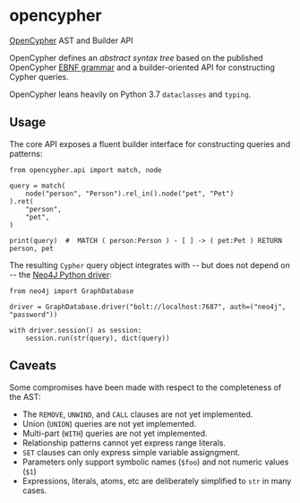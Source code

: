 # opencypher

[OpenCypher](https://www.opencypher.org/) AST and Builder API

OpenCypher defines an _abstract syntax tree_ based on the published OpenCypher
[EBNF grammar](https://s3.amazonaws.com/artifacts.opencypher.org/cypher.ebnf)
and a builder-oriented API for constructing Cypher queries.

OpenCypher leans heavily on Python 3.7 `dataclasses` and `typing`.


## Usage

The core API exposes a fluent builder interface for constructing queries and patterns:

    from opencypher.api import match, node

    query = match(
        node("person", "Person").rel_in().node("pet", "Pet")
    ).ret(
        "person",
        "pet",
    )

    print(query)  #  MATCH ( person:Person ) - [ ] -> ( pet:Pet ) RETURN person, pet

The resulting `Cypher` query object integrates with -- but does not depend on -- the
[Neo4J Python driver](https://github.com/neo4j/neo4j-python-driver):

    from neo4j import GraphDatabase

    driver = GraphDatabase.driver("bolt://localhost:7687", auth=("neo4j", "password"))

    with driver.session() as session:
        session.run(str(query), dict(query))


## Caveats

Some compromises have been made with respect to the completeness of the AST:

  - The `REMOVE`, `UNWIND`, and `CALL` clauses are not yet implemented.
  - Union (`UNION`) queries are not yet implemented.
  - Multi-part (`WITH`) queries are not yet implemented.
  - Relationship patterns cannot yet express range literals.
  - `SET` clauses can only express simple variable assigngment.
  - Parameters only support symbolic names (`$foo`) and not numeric values (`$1`)
  - Expressions, literals, atoms, etc are deliberately simplified to `str` in many cases.
